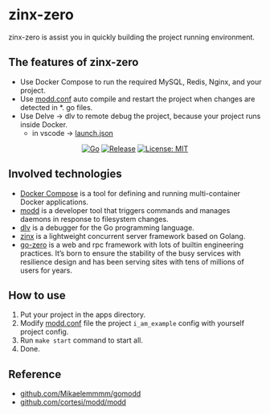 # zinx-zero

zinx-zero is assist you in quickly building the project running environment.

## The features of zinx-zero

- Use Docker Compose to run the required MySQL, Redis, Nginx, and your project.
- Use [modd.conf](modd.conf) auto compile and restart the project when changes are detected in \*. go files.
- Use Delve -> dlv to remote debug the project, because your project runs inside Docker.
  - in vscode -> [launch.json](.vscode/launch.json)
  <!-- - in Goland -> [.idea](.idea) -->

<div align=center>

[![Go](https://github.com/go-project-template/zinx-zero/workflows/Go/badge.svg)](https://github.com/go-project-template/zinx-zero/actions)
[![Release](https://img.shields.io/github/v/release/go-project-template/zinx-zero.svg?style=flat-square)](https://github.com/go-project-template/zinx-zero)
[![License: MIT](https://img.shields.io/badge/License-MIT-yellow.svg)](https://opensource.org/licenses/MIT)

</div>

## Involved technologies

- [Docker Compose](https://docs.docker.com/compose/) is a tool for defining and running multi-container Docker applications.
- [modd](https://github.com/cortesi/modd/) is a developer tool that triggers commands and manages daemons in response to filesystem changes.
- [dlv](https://github.com/go-delve/delve/) is a debugger for the Go programming language.
- [zinx](https://github.com/aceld/zinx) is a lightweight concurrent server framework based on Golang.
- [go-zero](https://github.com/zeromicro/go-zero) is a web and rpc framework with lots of builtin engineering practices. It’s born to ensure the stability of the busy services with resilience design and has been serving sites with tens of millions of users for years.

## How to use

1. Put your project in the apps directory.
2. Modify [modd.conf](`modd.conf`) file the project `i_am_example` config with yourself project config.
3. Run `make start` command to start all.
4. Done.

## Reference

- [github.com/Mikaelemmmm/gomodd](https://github.com/Mikaelemmmm/gomodd)
- [github.com/cortesi/modd/modd](https://github.com/cortesi/modd/)
